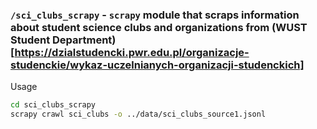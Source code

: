 

### `/sci_clubs_scrapy` - `scrapy` module that scraps information about student science clubs and organizations from (WUST Student Department)[https://dzialstudencki.pwr.edu.pl/organizacje-studenckie/wykaz-uczelnianych-organizacji-studenckich]
Usage 
```bash
cd sci_clubs_scrapy
scrapy crawl sci_clubs -o ../data/sci_clubs_source1.jsonl
```
